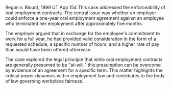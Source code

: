 Regan v. Blount, 1999 UT App 154
This case addressed the enforceability of oral employment contracts. The central issue was whether an employer could enforce a one-year oral employment agreement against an employee who terminated her employment after approximately five months.

The employer argued that in exchange for the employee's commitment to work for a full year, he had provided valid consideration in the form of a requested schedule, a specific number of hours, and a higher rate of pay than would have been offered otherwise.

The case explored the legal principle that while oral employment contracts are generally presumed to be "at-will," this presumption can be overcome by evidence of an agreement for a specific term. This matter highlights the critical power dynamics within employment law and contributes to the body of law governing workplace fairness.